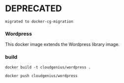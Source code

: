 # DEPRECATED

    migrated to docker-cg-migration

### Wordpress

This docker image extends the Wordpress library image.


### build

    docker build -t cloudgenius/wordpress .

    docker push cloudgenius/wordpress

